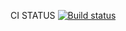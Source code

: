 CI STATUS [![Build status](https://ci.appveyor.com/api/projects/status/tato60nnqfg5atwn?svg=true)](https://ci.appveyor.com/project/MVGIC/api-ci)
